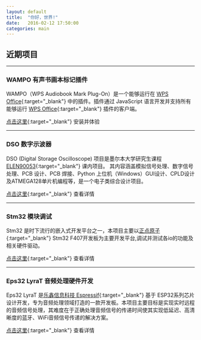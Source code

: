 ```yaml
---
layout: default
title:  "你好，世界!"
date:   2016-02-12 17:50:00
categories: main
---
```

## 近期项目

-----


### WAMPO 有声书画本标记插件

WAMPO（WPS Audiobook Mark Plug-On）是一个能够运行在 [WPS Office](https://www.wps.cn/){:target="_blank"} 中的插件。插件通过 JavaScript 语言开发并支持所有能够运行 [WPS Office](https://www.wps.cn/){:target="_blank"}  插件的客户端。

[点击这里](/WAMPO/){:target="_blank"}  安装并体验

-----

### DSO 数字示波器

DSO (Digital Storage Oscilloscope) 项目是墨尔本大学研究生课程 [ELEN90053](https://handbook.unimelb.edu.au/2021/subjects/elen90053){:target="_blank"}  课内项目。 其内容涵盖模拟信号处理、数字信号处理、PCB 设计、PCB 焊接、Python 上位机（Windows）GUI设计、CPLD设计及ATMEGA128单片机编程等，是一个电子类综合设计项目。

[点击这里](){:target="_blank"}  查看详情

---

### Stm32 模块调试

Stm32 是时下流行的嵌入式开发平台之一，本项目主要以[正点原子](http://www.alientek.com/){:target="_blank"} Stm32 F407开发板为主要开发平台,调试并测试各io的功能及相关硬件驱动。

[点击这里](){:target="_blank"}  查看详情

---

### Eps32 LyraT 音频处理硬件开发

Eps32 LyraT 是[乐鑫信息科技 Espressif](https://www.espressif.com/){:target="_blank"}  基于 ESP32系列芯片设计开发，专为音频处理领域打造的一款开发板。本项目主要目标是实现实时远程的音频信号处理，其难度在于正确处理音频信号的传递时间使其实现低延迟、高清晰度的蓝牙、WiFi音频信号传递的解决方案。

[点击这里](){:target="_blank"}  查看详情
